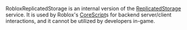 RobloxReplicatedStorage is an internal version of the [ReplicatedStorage](https://developer.roblox.com/en-us/api-reference/class/ReplicatedStorage) service. It is used by Roblox's [CoreScript](https://developer.roblox.com/en-us/api-reference/class/CoreScript)s for backend server/client interactions, and it cannot be utilized by developers in-game.